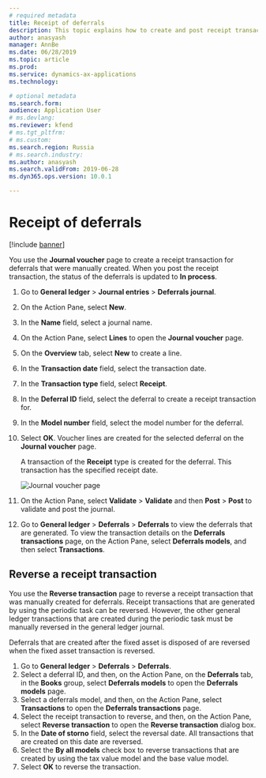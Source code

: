 ```yaml
---
# required metadata
title: Receipt of deferrals 
description: This topic explains how to create and post receipt transactions for deferrals that were manually created. It also explains how to reverse receipt transactions.
author: anasyash
manager: AnnBe
ms.date: 06/28/2019
ms.topic: article
ms.prod: 
ms.service: dynamics-ax-applications
ms.technology: 

# optional metadata
ms.search.form:  
audience: Application User
# ms.devlang: 
ms.reviewer: kfend
# ms.tgt_pltfrm: 
# ms.custom: 
ms.search.region: Russia
# ms.search.industry: 
ms.author: anasyash
ms.search.validFrom: 2019-06-28
ms.dyn365.ops.version: 10.0.1

---
```


# Receipt of deferrals

[!include [banner](../includes/banner.md)]

You use the **Journal voucher** page to create a receipt transaction for deferrals that were manually created. When you post the receipt transaction, the status of the deferrals is updated to **In process**.

1. Go to **General ledger** \> **Journal entries** \> **Deferrals journal**.
2. On the Action Pane, select **New**.
3. In the **Name** field, select a journal name.
4. On the Action Pane, select **Lines** to open the **Journal voucher** page.
5. On the **Overview** tab, select **New** to create a line.
6. In the **Transaction date** field, select the transaction date.
7. In the **Transaction type** field, select **Receipt**.
8. In the **Deferral ID** field, select the deferral to create a receipt transaction for.
9. In the **Model number** field, select the model number for the deferral.
10. Select **OK**. Voucher lines are created for the selected deferral on the **Journal voucher** page.

    A transaction of the **Receipt** type is created for the deferral. This transaction has the specified receipt date.

    ![Journal voucher page](media/rus-deferral-transactions-01.png)

11. On the Action Pane, select **Validate** \> **Validate** and then **Post** \> **Post** to validate and post the journal.
12. Go to **General ledger** \> **Deferrals** \> **Deferrals** to view the deferrals that are generated. To view the transaction details on the **Deferrals transactions** page, on the Action Pane, select **Deferrals models**, and then select **Transactions**.

## Reverse a receipt transaction

You use the **Reverse transaction** page to reverse a receipt transaction that was manually created for deferrals. Receipt transactions that are generated by using the periodic task can be reversed. However, the other general ledger transactions that are created during the periodic task must be manually reversed in the general ledger journal.

Deferrals that are created after the fixed asset is disposed of are reversed when the fixed asset transaction is reversed.

1. Go to **General ledger** \> **Deferrals** \> **Deferrals**.
2. Select a deferral ID, and then, on the Action Pane, on the **Deferrals** tab, in the **Books** group, select **Deferrals models** to open the **Deferrals models** page.
3. Select a deferrals model, and then, on the Action Pane, select **Transactions** to open the **Deferrals transactions** page.
4. Select the receipt transaction to reverse, and then, on the Action Pane, select **Reverse transaction** to open the **Reverse transaction** dialog box.
5. In the **Date of storno** field, select the reversal date. All transactions that are created on this date are reversed.
6. Select the **By all models** check box to reverse transactions that are created by using the tax value model and the base value model.
7. Select **OK** to reverse the transaction.
